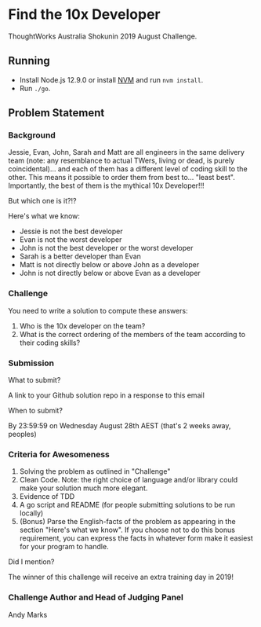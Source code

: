 # Find the 10x Developer

ThoughtWorks Australia Shokunin 2019 August Challenge.

## Running

-   Install Node.js 12.9.0 or install [NVM](https://github.com/nvm-sh/nvm) and run `nvm install`.
-   Run `./go`.

## Problem Statement

### Background

Jessie, Evan, John, Sarah and Matt are all engineers in the same delivery team (note: any resemblance to actual TWers, living or dead, is purely coincidental)... and each of them has a different level of coding skill to the other. This means it possible to order them from best to... "least best". Importantly, the best of them is the mythical 10x Developer!!!

But which one is it?!?

Here's what we know:

-   Jessie is not the best developer
-   Evan is not the worst developer
-   John is not the best developer or the worst developer
-   Sarah is a better developer than Evan
-   Matt is not directly below or above John as a developer
-   John is not directly below or above Evan as a developer

### Challenge

You need to write a solution to compute these answers:

1. Who is the 10x developer on the team?
2. What is the correct ordering of the members of the team according to their coding skills?

### Submission

What to submit?

A link to your Github solution repo in a response to this email

When to submit?

By 23:59:59 on Wednesday August 28th AEST (that's 2 weeks away, peoples)

### Criteria for Awesomeness

1. Solving the problem as outlined in "Challenge"
2. Clean Code. Note: the right choice of language and/or library could make your solution much more elegant.
3. Evidence of TDD
4. A go script and README (for people submitting solutions to be run locally)
5. (Bonus) Parse the English-facts of the problem as appearing in the section "Here's what we know". If you choose not to do this bonus requirement, you can express the facts in whatever form make it easiest for your program to handle.

Did I mention?

The winner of this challenge will receive an extra training day in 2019!

### Challenge Author and Head of Judging Panel

Andy Marks
